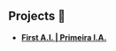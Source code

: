 ## Projects :robot:

- **[First A.I. | Primeira I.A.](https://github.com/dsperax/Machine-Learning/tree/main/neural_network_JS)**

